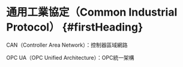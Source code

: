 # 通用工業協定（Common Industrial Protocol） {#firstHeading}

CAN（Controller Area Network）：控制器區域網路

OPC UA（OPC Unified Architecture）：OPC統一架構

